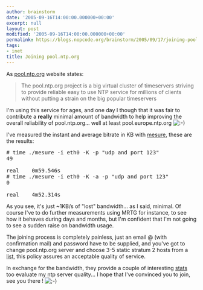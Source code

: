 ```yaml
---
author: brainstorm
date: '2005-09-16T14:00:00.000000+00:00'
excerpt: null
layout: post
modified: '2005-09-16T14:00:00.000000+00:00'
permalink: https://blogs.nopcode.org/brainstorm/2005/09/17/joining-poolntporg/
tags:
- inet
title: Joining pool.ntp.org
---
```


As [pool.ntp.org][1] website states:

> The pool.ntp.org project is a big virtual cluster of timeservers striving to provide reliable easy to use NTP service for millions of clients without putting a strain on the big popular timeservers 

I'm using this service for ages, and one day I though that it was fair to contribute a **really** minimal amount of bandwidth to help improving the overall reliability of pool.ntp.org... well at least pool.europe.ntp.org <img src="http://blogs.nopcode.org/brainstorm/wp-includes/images/smilies/icon_smile.gif" alt=":-)" class="wp-smiley" /> 

I've measured the instant and average bitrate in KB with [mesure][2], these are the results:

<pre># time ./mesure -i eth0 -K -p "udp and port 123"
49

real    0m59.546s
# time ./mesure -i eth0 -K -a -p "udp and port 123"
0

real    4m52.314s
</pre>

<!--more-->

  
As you see, it's just ~1KB/s of "lost" bandwidth... as I said, minimal. Of course I've to do further measurements using MRTG for instance, to see how it behaves during days and months, but I'm confident that I'm not going to see a sudden raise on bandwidth usage.

The joining process is completely painless, just an email @ (with confirmation mail) and password have to be supplied, and you've got to change pool.ntp.org server and choose 3-5 static stratum 2 hosts from a [list][3], this policy assures an acceptable quality of service.

In exchange for the bandwidth, they provide a couple of interesting [stats][4] too evaluate my ntp server quality... I hope that I've convinced you to join, see you there ! <img src="http://blogs.nopcode.org/brainstorm/wp-includes/images/smilies/icon_wink.gif" alt=";-)" class="wp-smiley" />

 [1]: http://www.pool.ntp.org/
 [2]: ftp://ftp.nopcode.org/prj/mesure/mesure-0.5.tar.gz
 [3]: http://ntp.isc.org/bin/view/Servers/StratumTwoTimeServers
 [4]: http://www.pool.ntp.org/scores?ip=62.57.0.38
